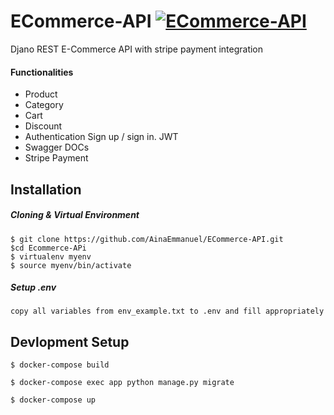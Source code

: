 # ECommerce-API [![ECommerce-API](https://github.com/AinaEmmanuel/ECommerce-API/actions/workflows/django.yml/badge.svg)](https://github.com/AinaEmmanuel/ECommerce-API/actions/workflows/django.yml)
Djano REST E-Commerce API with stripe payment integration
#### Functionalities
 - Product
 - Category
 - Cart
 - Discount
 - Authentication Sign up / sign in. JWT
 - Swagger DOCs
 - Stripe Payment

## Installation
##### Cloning & Virtual Environment
```
$ git clone https://github.com/AinaEmmanuel/ECommerce-API.git
$cd Ecommerce-APi
$ virtualenv myenv
$ source myenv/bin/activate
```

##### Setup .env
```
copy all variables from env_example.txt to .env and fill appropriately
```
## Devlopment Setup
```
$ docker-compose build
```

```
$ docker-compose exec app python manage.py migrate
```

```
$ docker-compose up
```
